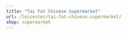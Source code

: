 ```yaml
---
title: "Tai Fat Chinese Supermarket"
url: /leicester/tai-fat-chinese-supermarket/
shop: supermarket
---
```

